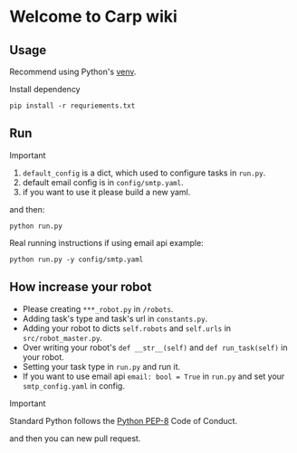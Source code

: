 # Welcome to Carp wiki

## Usage

Recommend using Python's [venv](https://docs.python.org//3.10/library/venv.html).  

Install dependency
```shell
pip install -r requriements.txt
```

## Run
> [!Important]
> 1. `default_config` is a dict, which used to configure tasks in `run.py`. 
> 2. default email config is in `config/smtp.yaml`. 
> 3. if you want to use it please build a new yaml.

and then: 
```shell
python run.py
```
Real running instructions if using email api example:
```shell
python run.py -y config/smtp.yaml
```

## How increase your robot
- Please creating `***_robot.py` in `/robots`.
- Adding task's type and task's url in `constants.py`.
- Adding your robot to dicts `self.robots` and `self.urls` in `src/robot_master.py`.
- Over writing your robot's `def __str__(self)` and `def run_task(self)` in your robot.
- Setting your task type in `run.py` and run it.
- If you want to use email api `email: bool = True` in `run.py` and set your `smtp_config.yaml` in config. 

> [!Important]
> Standard Python follows the [Python PEP-8](https://peps.python.org/pep-0008/) Code of Conduct.  

and then you can new pull request.
